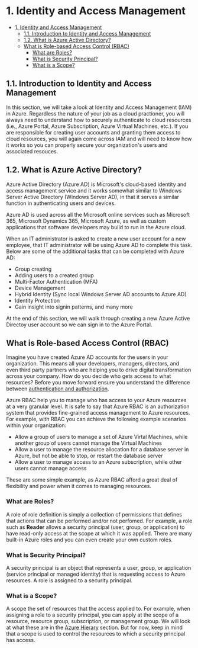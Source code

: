 # 1. Identity and Access Management

- [1. Identity and Access Management](#1-identity-and-access-management)
  - [1.1. Introduction to Identity and Access Management](#11-introduction-to-identity-and-access-management)
  - [1.2. What is Azure Active Directory?](#12-what-is-azure-active-directory)
  - [What is Role-based Access Control (RBAC)](#what-is-role-based-access-control-rbac)
    - [What are Roles?](#what-are-roles)
    - [What is Security Principal?](#what-is-security-principal)
    - [What is a Scope?](#what-is-a-scope)

## 1.1. Introduction to Identity and Access Management
In this section, we will take a look at Identity and Access Management (IAM) in Azure. Regardless the nature of your job as a cloud practioner, you will always need to understand how to securely authenticate to cloud resources (i.e., Azure Portal, Azure Subscription, Azure Virtual Machines, etc.). If you are responsible for creating user accounts and granting them access to cloud resources, you will again come across IAM and will need to know how it works so you can properly secure your organization's users and associated resouces.

## 1.2. What is Azure Active Directory?

Azure Active Directory (Azure AD) is Microsoft's cloud-based identity and access management service and it works somewhat similar to Windows Server Active Directory (Windows Server AD), in that it serves a similar function in authenticating users and devices.

Azure AD is used across all the Microsoft online services such as Microsoft 365, Microsoft Dynamics 365, Microsoft Azure, as well as custom applications that software developers may build to run in the Azure cloud. 

When an IT administrator is asked to create a new user account for a new employee, that IT administrator will be using Azure AD to complete this task. Below are some of the additional tasks that can be completed with Azure AD:

* Group creating
* Adding users to a created group
* Multi-Factor Authentication (MFA)
* Device Management
* Hybrid Identity (Sync local Windows Server AD accounts to Azure AD)
* Identity Protection
* Gain insight into signin patterns, and many more

At the end of this section, we will walk through creating a new Azure Active Directoy user account so we can sign in to the Azure Portal.

## What is Role-based Access Control (RBAC)

Imagine you have created Azure AD accounts for the users in your organization. This means all your developers, managers, directors, and even third party partners who are helping you to drive digital transformation across your company. How do you decide who gets access to what resources? Before you move forward ensure you understand the difference between [authentication and authorization](https://www.okta.com/identity-101/authentication-vs-authorization/).

Azure RBAC help you to manage who has access to your Azure resources at a very granular level. It is safe to say that Azure RBAC is an authorization system that provides fine-grained access management to Azure resources. For example, with RBAC you can achieve the following example scenarios within your organization:

* Allow a group of users to manage a set of Azure Virtal Machines, while another group of users cannot manage the Virtual Machines
* Allow a user to manage the resource allocation for a database server in Azure, but not be able to stop, or restart the database server
* Allow a user to manage access to an Azure subscription, while other users cannot manage access

These are some simple example, as Azure RBAC afford a great deal of flexibility and power when it comes to managing resources.

### What are Roles?

A role of role definition is simply a collection of permissions that defines that actions that can be performed and/or not perfomed. For example, a role such as **Reader** allows a security principal (user, group, or application) to have read-only access at the scope at which it was applied. There are many built-in Azure roles and you can even create your own custom roles.

### What is Security Principal?

A security principal is an object that represents a user, group, or application (service principal or managed identity) that is requesting access to Azure resources. A role is assigned to a security principal.

### What is a Scope?

A scope the set of resources that the access applied to. For example, when assigning a role to a security principal, you can apply at the scope of a resource, resource group, subscription, or management group. We will look at what these are in the [Azure Hierary](../azure-heirarchy/..gitkeep) section. But for now, keep in mind that a scope is used to control the resources to which a security principal has access.